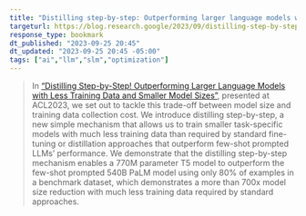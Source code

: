 ```yaml
---
title: "Distilling step-by-step: Outperforming larger language models with less training data and smaller model sizes"
targeturl: https://blog.research.google/2023/09/distilling-step-by-step-outperforming.html 
response_type: bookmark
dt_published: "2023-09-25 20:45"
dt_updated: "2023-09-25 20:45 -05:00"
tags: ["ai","llm","slm","optimization"]
---
```


> In [“Distilling Step-by-Step! Outperforming Larger Language Models with Less Training Data and Smaller Model Sizes”](https://arxiv.org/abs/2305.02301), presented at ACL2023, we set out to tackle this trade-off between model size and training data collection cost. We introduce distilling step-by-step, a new simple mechanism that allows us to train smaller task-specific models with much less training data than required by standard fine-tuning or distillation approaches that outperform few-shot prompted LLMs’ performance. We demonstrate that the distilling step-by-step mechanism enables a 770M parameter T5 model to outperform the few-shot prompted 540B PaLM model using only 80% of examples in a benchmark dataset, which demonstrates a more than 700x model size reduction with much less training data required by standard approaches. 